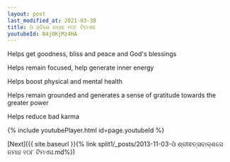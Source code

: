 ```yaml
---
layout: post
last_modified_at: 2021-03-30
title: ଓଁ ହ୍ବିଶେ ନମାହ ୧୦୮ ଟିମଏସ
youtubeId: N4jOKjMz4HA
---
```

 
 
Helps get goodness, bliss and peace and God's blessings
 
Helps remain focused, help generate inner energy 
 
Helps boost physical and mental health 
 
Helps remain grounded and generates a sense of gratitude towards the greater power 
 
Helps reduce bad karma
 
 
 
 


{% include youtubePlayer.html id=page.youtubeId %}
 
[Next]({{ site.baseurl }}{% link  split1/_posts/2013-11-03-ଓଁ ଶ୍ରୀଵତ୍ସବାକ୍ଶସେ ନମାହ ୧୦୮ ଟିମଏସ.md%})
 
